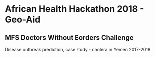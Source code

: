 # African Health Hackathon 2018 - Geo-Aid
## MFS Doctors Without Borders Challenge

Disease outbreak prediction, case study - cholera in Yemen 2017-2018
